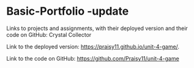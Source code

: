 # Basic-Portfolio -update

Links to projects and assignments, with their deployed version and their code on GitHub:
Crystal Collector

Link to the deployed version: https://praisy11.github.io/unit-4-game/.

Link to the code on GitHub: https://github.com/Praisy11/unit-4-game
